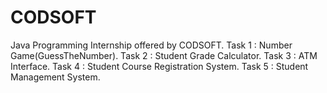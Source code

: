 # CODSOFT
Java Programming Internship offered by CODSOFT.
Task 1 : Number Game(GuessTheNumber).
Task 2 : Student Grade Calculator.
Task 3 : ATM Interface.
Task 4 : Student Course Registration System.
Task 5 : Student Management System.

